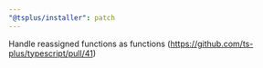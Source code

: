 ```yaml
---
"@tsplus/installer": patch
---
```


Handle reassigned functions as functions (https://github.com/ts-plus/typescript/pull/41)
